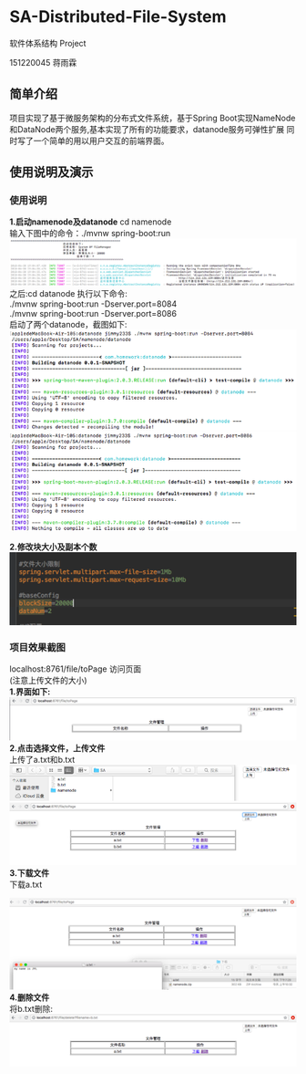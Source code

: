 # SA-Distributed-File-System
软件体系结构 Project  

151220045 蒋雨霖

## 简单介绍
项目实现了基于微服务架构的分布式文件系统，基于Spring Boot实现NameNode和DataNode两个服务,基本实现了所有的功能要求，datanode服务可弹性扩展
同时写了一个简单的用以用户交互的前端界面。

## 使用说明及演示
### 使用说明
**1.启动namenode及datanode**
cd namenode  
输入下图中的命令：./mvnw spring-boot:run  
![image](https://github.com/jimmy233/SA-Distributed-File-System/blob/master/image/startnamenode.png)
之后:cd datanode 执行以下命令:  
./mvnw spring-boot:run -Dserver.port=8084  
./mvnw spring-boot:run -Dserver.port=8086  
启动了两个datanode，截图如下:
![image](https://github.com/jimmy233/SA-Distributed-File-System/blob/master/image/datanode1.png)
![image](https://github.com/jimmy233/SA-Distributed-File-System/blob/master/image/datanode2.png)  

**2.修改块大小及副本个数**  
![image](https://github.com/jimmy233/SA-Distributed-File-System/blob/master/image/size.png)

### 项目效果截图
localhost:8761/file/toPage 访问页面  
(注意上传文件的大小)  
**1.界面如下:**  
![image](https://github.com/jimmy233/SA-Distributed-File-System/blob/master/image/page.png)
**2.点击选择文件，上传文件**  
上传了a.txt和b.txt
![image](https://github.com/jimmy233/SA-Distributed-File-System/blob/master/image/selectfile.png)
![image](https://github.com/jimmy233/SA-Distributed-File-System/blob/master/image/upload.png)
**3.下载文件**  
下载a.txt  

![image](https://github.com/jimmy233/SA-Distributed-File-System/blob/master/image/download.png)
**4.删除文件**  
将b.txt删除:
![image](https://github.com/jimmy233/SA-Distributed-File-System/blob/master/image/delete.png)




